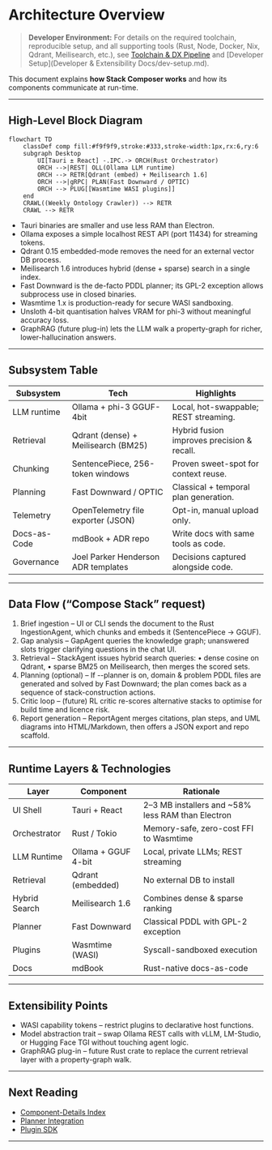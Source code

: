 # Architecture Overview

> **Developer Environment:** For details on the required toolchain, reproducible setup, and all supporting tools (Rust, Node, Docker, Nix, Qdrant, Meilisearch, etc.), see [Toolchain & DX Pipeline](toolchain.md) and [Developer Setup](Developer & Extensibility Docs/dev-setup.md).

This document explains **how Stack Composer works** and how its components communicate at run-time.

---

## High-Level Block Diagram

```mermaid
flowchart TD
    classDef comp fill:#f9f9f9,stroke:#333,stroke-width:1px,rx:6,ry:6
    subgraph Desktop
        UI[Tauri ± React] -.IPC.-> ORCH(Rust Orchestrator)
        ORCH -->|REST| OLL(Ollama LLM runtime)
        ORCH --> RETR[Qdrant (embed) + Meilisearch 1.6]
        ORCH -->|gRPC| PLAN(Fast Downward / OPTIC)
        ORCH --> PLUG[[Wasmtime WASI plugins]]
    end
    CRAWL((Weekly Ontology Crawler)) --> RETR
    CRAWL --> RETR
```

- Tauri binaries are smaller and use less RAM than Electron.
- Ollama exposes a simple localhost REST API (port 11434) for streaming tokens.
- Qdrant 0.15 embedded-mode removes the need for an external vector DB process.
- Meilisearch 1.6 introduces hybrid (dense + sparse) search in a single index.
- Fast Downward is the de-facto PDDL planner; its GPL-2 exception allows subprocess use in closed binaries.
- Wasmtime 1.x is production-ready for secure WASI sandboxing.
- Unsloth 4-bit quantisation halves VRAM for phi-3 without meaningful accuracy loss.
- GraphRAG (future plug-in) lets the LLM walk a property-graph for richer, lower-hallucination answers.

---

## Subsystem Table

| Subsystem      | Tech                                 | Highlights                                 |
|---------------|--------------------------------------|--------------------------------------------|
| LLM runtime   | Ollama + phi-3 GGUF-4bit             | Local, hot-swappable; REST streaming.      |
| Retrieval     | Qdrant (dense) + Meilisearch (BM25)  | Hybrid fusion improves precision & recall. |
| Chunking      | SentencePiece, 256-token windows     | Proven sweet-spot for context reuse.       |
| Planning      | Fast Downward / OPTIC                | Classical + temporal plan generation.      |
| Telemetry     | OpenTelemetry file exporter (JSON)   | Opt-in, manual upload only.                |
| Docs-as-Code  | mdBook + ADR repo                    | Write docs with same tools as code.        |
| Governance    | Joel Parker Henderson ADR templates  | Decisions captured alongside code.         |

---

## Data Flow (“Compose Stack” request)

1. Brief ingestion – UI or CLI sends the document to the Rust IngestionAgent, which chunks and embeds it (SentencePiece → GGUF).
2. Gap analysis – GapAgent queries the knowledge graph; unanswered slots trigger clarifying questions in the chat UI.
3. Retrieval – StackAgent issues hybrid search queries:
    • dense cosine on Qdrant,
    • sparse BM25 on Meilisearch,
    then merges the scored sets.
4. Planning (optional) – If --planner is on, domain & problem PDDL files are generated and solved by Fast Downward; the plan comes back as a sequence of stack-construction actions.
5. Critic loop – (future) RL critic re-scores alternative stacks to optimise for build time and licence risk.
6. Report generation – ReportAgent merges citations, plan steps, and UML diagrams into HTML/Markdown, then offers a JSON export and repo scaffold.

---

## Runtime Layers & Technologies

| Layer           | Component           | Rationale                                      |
|-----------------|---------------------|------------------------------------------------|
| UI Shell        | Tauri + React       | 2–3 MB installers and ~58% less RAM than Electron |
| Orchestrator    | Rust / Tokio        | Memory-safe, zero-cost FFI to Wasmtime         |
| LLM Runtime     | Ollama + GGUF 4-bit | Local, private LLMs; REST streaming            |
| Retrieval       | Qdrant (embedded)   | No external DB to install                      |
| Hybrid Search   | Meilisearch 1.6     | Combines dense & sparse ranking                |
| Planner         | Fast Downward       | Classical PDDL with GPL-2 exception            |
| Plugins         | Wasmtime (WASI)     | Syscall-sandboxed execution                    |
| Docs            | mdBook              | Rust-native docs-as-code                       |

---

## Extensibility Points
- WASI capability tokens – restrict plugins to declarative host functions.
- Model abstraction trait – swap Ollama REST calls with vLLM, LM-Studio, or Hugging Face TGI without touching agent logic.
- GraphRAG plug-in – future Rust crate to replace the current retrieval layer with a property-graph walk.

---

## Next Reading
- [Component-Details Index](component-details/README.md)
- [Planner Integration](planner-integration.md)
- [Plugin SDK](plugin-sdk/README.md)

---
